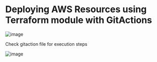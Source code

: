 # Deploying AWS Resources using Terraform module with GitActions
![image](https://github.com/user-attachments/assets/ce920039-ebfc-4941-91b9-3c05a4133d5a)


Check gitaction file for execution steps


![image](https://github.com/user-attachments/assets/71e76b8b-ea14-407d-ad5b-c86897cddade)
